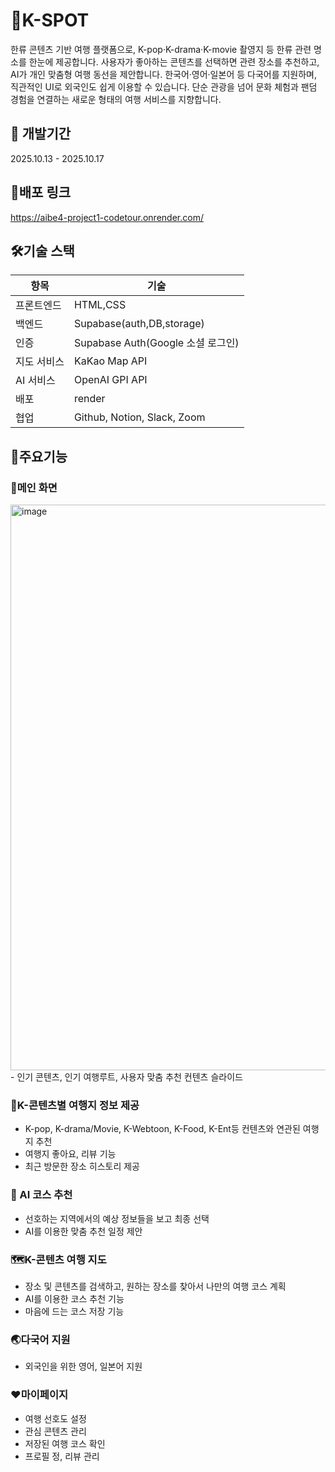 # 📍K-SPOT
한류 콘텐츠 기반 여행 플랫폼으로, K-pop·K-drama·K-movie 촬영지 등 한류 관련 명소를 한눈에 제공합니다.
사용자가 좋아하는 콘텐츠를 선택하면 관련 장소를 추천하고, AI가 개인 맞춤형 여행 동선을 제안합니다.
한국어·영어·일본어 등 다국어를 지원하며, 직관적인 UI로 외국인도 쉽게 이용할 수 있습니다.
단순 관광을 넘어 문화 체험과 팬덤 경험을 연결하는 새로운 형태의 여행 서비스를 지향합니다.


## 📆 개발기간
2025.10.13 - 2025.10.17


## 📎배포 링크
https://aibe4-project1-codetour.onrender.com/


## 🛠️기술 스택
|항목|기술|
|------|---|
|프론트엔드|HTML,CSS|
|백엔드|Supabase(auth,DB,storage)|
|인증|Supabase Auth(Google 소셜 로그인)|
|지도 서비스|KaKao Map API|
|AI 서비스|OpenAI GPI API|
|배포|render|
|협업|Github, Notion, Slack, Zoom|


## 🌠주요기능

### 📌메인 화면
<img width="1897" height="905" alt="image" src="https://github.com/user-attachments/assets/b2232e76-6f26-448e-ba52-88fc81d9fdbf" />
- 인기 콘텐츠, 인기 여행루트, 사용자 맞춤 추천 컨텐츠 슬라이드


### 👾K-콘텐츠별 여행지 정보 제공
- K-pop, K-drama/Movie, K-Webtoon, K-Food, K-Ent등 컨텐츠와 연관된 여행지 추천
- 여행지 좋아요, 리뷰 기능
- 최근 방문한 장소 히스토리 제공


### 🤖 AI 코스 추천
- 선호하는 지역에서의 예상 정보들을 보고 최종 선택
- AI를 이용한 맞춤 추천 일정 제안

  
### 🗺️K-콘텐츠 여행 지도
- 장소 및 콘텐츠를 검색하고, 원하는 장소를 찾아서 나만의 여행 코스 계획
- AI를 이용한 코스 추천 기능
- 마음에 드는 코스 저장 기능

  
### 🌏다국어 지원
- 외국인을 위한 영어, 일본어 지원

  
### ❤️마이페이지
- 여행 선호도 설정
- 관심 콘텐츠 관리
- 저장된 여행 코스 확인
- 프로필 정, 리뷰 관리
